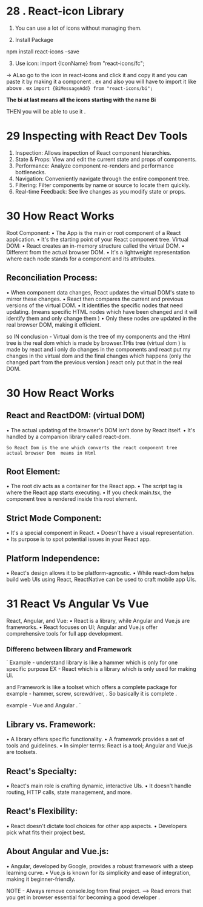  # 28 . React-icon Library

1. You can use a lot of icons without managing
them.

2. Install Package

npm install react-icons –save

3. Use icon:
import {IconName} from "react-icons/fc";

-> ALso go to the icon in react-icons and click it and copy it and you can paste it by making it a component . ex <biMessageAdd/>
and also you will have to import it like above . 
ex `import {BiMessageAdd} from "react-icons/bi";`

 **The bi at last means all the icons starting with the name Bi**

THEN you will be able to use it .




# 29 Inspecting with React Dev Tools

1. Inspection: Allows inspection of React component hierarchies.
2. State & Props: View and edit the current state and props of
components.
3. Performance: Analyze component re-renders and performance
bottlenecks.
4. Navigation: Conveniently navigate through the entire component
tree.
5. Filtering: Filter components by name or source to locate them
quickly.
6. Real-time Feedback: See live changes as you modify state or props.



# 30 How React Works



Root Component: • The App is the main or root component of a React application.
• It's the starting point of your React component tree.
Virtual DOM:
• React creates an in-memory structure called the virtual DOM.
• Different from the actual browser DOM.
• It's a lightweight representation where each node stands for a
component and its attributes.

## Reconciliation Process:
• When component data changes, React updates the virtual DOM's
state to mirror these changes.
• React then compares the current and previous versions of the
virtual DOM.
• It identifies the specific nodes that need updating. (means specific HTML nodes which have been changed and it will identify them and only change them )
• Only these nodes are updated in the real browser DOM, making it
efficient.


so IN conclusion - Virtual dom is the tree of my components and the Html tree is the real dom which is made by browser.THis tree (virtual dom ) is made by react and i only do changes in the components and react put my changes in the virtual dom and the final changes which happens (only the changed part from the previous version ) react only put that in the real DOM.



# 30 How React Works

## React and ReactDOM: (virtual DOM)

• The actual updating of the browser's DOM isn't done by React itself.
• It's handled by a companion library called react-dom.

` So React Dom is the one which converts the react component tree  actual browser Dom  means in Html `

## Root Element:
• The root div acts as a container for the React app.
• The script tag is where the React app starts executing.
• If you check main.tsx, the component tree is rendered inside this
root element.

## Strict Mode Component:
• It's a special component in React.
• Doesn't have a visual representation.
• Its purpose is to spot potential issues in your React app.

## Platform Independence:
• React's design allows it to be platform-agnostic.
• While react-dom helps build web UIs using React, ReactNative can
be used to craft mobile app UIs.



# 31 React Vs Angular Vs Vue


React, Angular, and Vue:
• React is a library, while Angular and Vue.js are frameworks.
• React focuses on UI; Angular and Vue.js offer comprehensive
tools for full app development.

### Differenc between library and Framework 

` Example - understand library is like a hammer which is only for one specific purpose EX -  React which is a library which is only used for making Ui.

and Framework is like  a toolset which offers a complete package for example - hammer, screw, screwdriver, .
So basically it is complete .

 example - Vue and Angular .
`
## Library vs. Framework:

• A library offers specific functionality.
• A framework provides a set of tools and guidelines.
• In simpler terms: React is a tool; Angular and Vue.js are toolsets.

## React's Specialty:

 • React's main role is crafting dynamic, interactive UIs.
• It doesn't handle routing, HTTP calls, state management, and
more.

## React's Flexibility:

• React doesn't dictate tool choices for other app aspects.
• Developers pick what fits their project best.

## About Angular and Vue.js:
• Angular, developed by Google, provides a robust framework with
a steep learning curve.
• Vue.js is known for its simplicity and ease of integration, making
it beginner-friendly.


NOTE - Always remove console.log from final project.
--> Read errors that you get in browser essential for becoming a good developer .